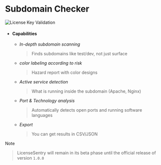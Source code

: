 # Subdomain Checker

![License Key Validation](https://github.com/user-attachments/assets/5563332c-2f19-4835-938b-b3aacbe62342)


- #### Capabilities
    - *In-depth subdomain scanning*
        > Finds subdomains like test/dev, not just surface
    - *color labeling according to risk*
        > Hazard report with color designs<br>
    - *Active service detection*
        > What is running inside the subdomain (Apache, Nginx)
    - *Port & Technology analysis*
        > Automatically detects open ports and running software languages
    - *Export*
        > You can get results in CSV/JSON




> [!NOTE]
> > LicenseSentry will remain in its beta phase until the official release of version ``1.0.0``

